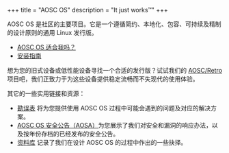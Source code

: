+++
title = "AOSC OS"
description = "It just works™"
+++

AOSC OS 是社区的主要项目。它是一个遵循简约、本地化、包容、可持续及精制的设计原则的通用 Linux 发行版。

- [AOSC OS 适合我吗？](@/aosc-os/is-aosc-os-right-for-me.zh.md)
- [安装指南](@/aosc-os/installation/_index.md)

想为您的旧式设备或低性能设备寻找一个合适的发行版？试试我们的 [AOSC/Retro](@/aosc-os/retro/intro.md) 项目吧，我们正致力于为这些设备提供稳定流畅而不失现代的使用体验。

其它的一些实用链接和资源：

- [勘误表](@/aosc-os/errata/_index.md) 将为您提供使用 AOSC OS 过程中可能会遇到的问题及对应的解决方案。
- [AOSC OS 安全公告（AOSA）](@/aosc-os/aosa/_index.zh.md)为您展示了我们对安全和漏洞的响应办法，以及按年份存档的已经发布的安全公告。
- [资料库](@/aosc-os/information/_index.md) 记录了我们在设计 AOSC OS 的过程中作出的一些抉择。
